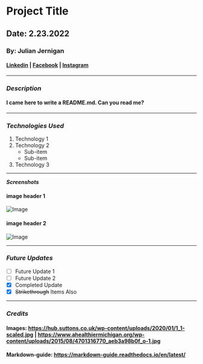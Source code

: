 # Project Title

## Date: 2.23.2022

### By: Julian Jernigan

#### [Linkedin](https://www.linkedin.com/in/julian-jernigan-3282a2228/) | [Facebook](https://www.facebook.com/rob.jernigan.1) | [Instagram](https://www.instagram.com/julianjernigan/)
***

### ***Description***
#### I came here to write a README.md. Can you read me?
***

### ***Technologies Used***
1. Technology 1
2. Technology 2
    * Sub-item
    * Sub-item
3. Technology 3
***

***Screenshots***

#### image header 1
![Image](https://hub.suttons.co.uk/wp-content/uploads/2020/01/1_1-scaled.jpg)

#### image header 2
![Image](https://www.ahealthiermichigan.org/wp-content/uploads/2015/08/4701316770_aeb3a98b0f_o-1.jpg)
***

### ***Future  Updates***
- [ ] Future Update 1
- [ ] Future Update 2
- [x] Completed Update
- [x] ~~Strikethrough~~ Items Also
***

### ***Credits***

#### Images: https://hub.suttons.co.uk/wp-content/uploads/2020/01/1_1-scaled.jpg | https://www.ahealthiermichigan.org/wp-content/uploads/2015/08/4701316770_aeb3a98b0f_o-1.jpg

#### Markdown-guide: https://markdown-guide.readthedocs.io/en/latest/